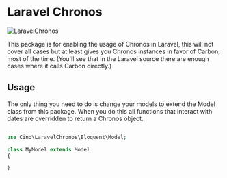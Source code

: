 # Laravel Chronos

![LaravelChronos](https://github.com/cino/laravel-chronos/workflows/LaravelChronos/badge.svg)

This package is for enabling the usage of Chronos in Laravel, this will not cover all cases but at least gives you Chronos instances in favor of Carbon, most of the time. (You'll see that in the Laravel source there are enough cases where it calls Carbon directly.)

## Usage

The only thing you need to do is change your models to extend the Model class from this package. When you do this all functions that interact with dates are overridden to return a Chronos object.

```php

use Cino\LaravelChronos\Eloquent\Model;

class MyModel extends Model
{

}
```
